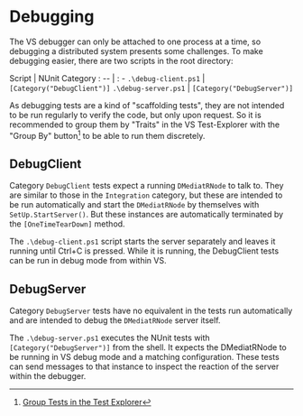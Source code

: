 # Debugging

The VS debugger can only be attached to one process at a time, so debugging a distributed system
presents some challenges. To make debugging easier, there are two scripts in the root directory:

Script | NUnit Category
: -- | : -
`.\debug-client.ps1` | `[Category("DebugClient")]`
`.\debug-server.ps1` | `[Category("DebugServer")]`

As debugging tests are a kind of "scaffolding tests", they are not intended to be run 
regularly to verify the code, but only upon request. So it is recommended to group them 
by "Traits" in the VS Test-Explorer with the "Group By" button[^group] to be able to 
run them discretely.


## DebugClient

Category `DebugClient` tests expect a running `DMediatRNode` to talk to. They are similar to
those in the `Integration` category, but these are intended to be run automatically
and start the `DMediatRNode` by themselves with `SetUp.StartServer()`. But these instances
are automatically terminated by the `[OneTimeTearDown]` method.

The `.\debug-client.ps1` script starts the server separately and leaves it running until
Ctrl+C is pressed. While it is running, the DebugClient tests can be run in debug mode
from within VS.

## DebugServer

Category `DebugServer` tests have no equivalent in the tests run automatically and are intended to
debug the `DMediatRNode` server itself.

The `.\debug-server.ps1` executes the NUnit tests with `[Category("DebugServer")]`
from the shell. It expects the DMediatRNode to be running in VS debug mode and a matching
configuration. These tests can send messages to that instance to inspect
the reaction of the server within the debugger.


[^group]: [Group Tests in the Test Explorer](https://learn.microsoft.com/en-us/visualstudio/test/run-unit-tests-with-test-explorer?view=vs-2022#group-tests-in-the-test-list)
